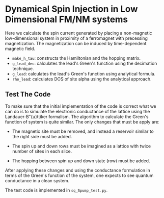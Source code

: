 # Dynamical Spin Injection in Low Dimensional FM/NM systems

Here we calculate the spin current generated by placing a non-magnetic 
low-dimensional system in proximity of a ferromagnet with precessing 
magnetization. The magnetization can be induced by time-dependent 
magnetic field. 

* `make_h_tau`: constructs the Hamiltonian and the hopping matrix.
* `g_lead_dec`: calculates the lead's Green's function using the decimation
  technique.
* `g_lead`: calculates the lead's Green's function using analytical formula.
* `rho_lead`: calculates DOS of site alpha using the analytical approach.

## Test The Code

To make sure that the initial implementation of the code is correct
what we can do is to simulate the electronic conductance of the
lattice using the Landauer-B\"{u}ttiker formalism. The algorithm to
calculate the Green's function of system is quite similar. The only
changes that must be apply are:

* The magnetic site must be removed, and instead a reservoir similar
  to the right side must be added.

* The spin up and down rows must be imagined as a lattice with twice
  number of sites in each slice.

* The hopping between spin up and down state (row) must be added.

After applying these changes and using the conductance formulation in
terms of the Green's function of the system, one expects to see
quantum conductance in a clean system.

The test code is implemented in `sq_Spump_test.py`.

